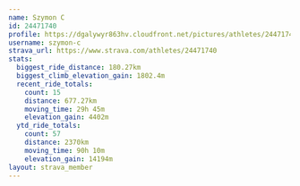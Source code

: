 ```yaml
---
name: Szymon C
id: 24471740
profile: https://dgalywyr863hv.cloudfront.net/pictures/athletes/24471740/7213253/3/large.jpg
username: szymon-c
strava_url: https://www.strava.com/athletes/24471740
stats:
  biggest_ride_distance: 180.27km
  biggest_climb_elevation_gain: 1802.4m
  recent_ride_totals:
    count: 15
    distance: 677.27km
    moving_time: 29h 45m
    elevation_gain: 4402m
  ytd_ride_totals:
    count: 57
    distance: 2370km
    moving_time: 90h 10m
    elevation_gain: 14194m
layout: strava_member
--- 
```

